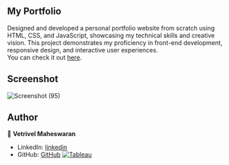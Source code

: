 ## My Portfolio

Designed and developed a personal portfolio website from scratch using HTML, CSS, and JavaScript, showcasing my technical skills and creative vision. This project demonstrates my proficiency in front-end development, responsive design, and interactive user experiences. <br> You can check it out [here](https://vetrivel07.github.io/vetrivel-m-portfolio).



## Screenshot

![Screenshot (95)](https://github.com/user-attachments/assets/ac6eb92c-2a46-4b9f-85fe-235c4db4964a)


## Author

👤 **Vetrivel Maheswaran**

* LinkedIn: [linkedin](https://www.linkedin.com/in/vetrivel-maheswaran)
* GitHub: [GitHub](https://github.com/Vetrivel07)
[![Tableau](https://img.shields.io/badge/linkedin-blue)](https://www.linkedin.com/in/vetrivel-maheswaran)
